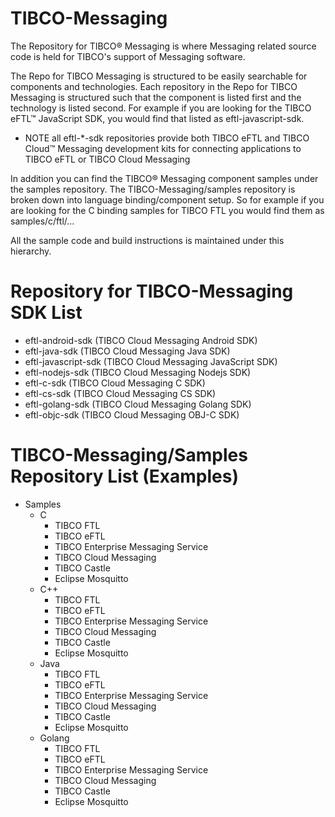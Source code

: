 # TIBCO-Messaging
The Repository for TIBCO&reg; Messaging is where Messaging related source code is held for TIBCO's support of  Messaging software.

The Repo for TIBCO Messaging is structured to be easily searchable for components and technologies.
Each repository in the Repo for TIBCO Messaging is structured such that the component is listed first and the
technology is listed second.  For example if you are looking for the TIBCO eFTL&trade; JavaScript SDK, you would find that
listed as eftl-javascript-sdk.

* NOTE all eftl-*-sdk repositories provide both TIBCO eFTL and TIBCO Cloud&trade; Messaging development kits for
connecting applications to TIBCO eFTL or TIBCO Cloud Messaging

In addition you can find the TIBCO&reg; Messaging component samples under the samples repository.
The TIBCO-Messaging/samples repository is broken down into language binding/component setup.
So for example if you are looking for the C binding samples for TIBCO FTL you would find them as samples/c/ftl/...

All the sample code and build instructions is maintained under this hierarchy.

# Repository for TIBCO-Messaging SDK List 
   * eftl-android-sdk (TIBCO Cloud Messaging Android SDK)
   * eftl-java-sdk (TIBCO Cloud Messaging Java SDK)
   * eftl-javascript-sdk (TIBCO Cloud Messaging JavaScript SDK)
   * eftl-nodejs-sdk (TIBCO Cloud Messaging Nodejs SDK)
   * eftl-c-sdk (TIBCO Cloud Messaging C SDK)
   * eftl-cs-sdk (TIBCO Cloud Messaging CS SDK)
   * eftl-golang-sdk (TIBCO Cloud Messaging Golang SDK)
   * eftl-objc-sdk (TIBCO Cloud Messaging OBJ-C SDK)

# TIBCO-Messaging/Samples Repository List (Examples)
   * Samples
      * C
         * TIBCO FTL
         * TIBCO eFTL
         * TIBCO Enterprise Messaging Service
         * TIBCO Cloud Messaging
         * TIBCO Castle
         * Eclipse Mosquitto
      * C++
         * TIBCO FTL
         * TIBCO eFTL
         * TIBCO Enterprise Messaging Service
         * TIBCO Cloud Messaging
         * TIBCO Castle
         * Eclipse Mosquitto
      * Java
         * TIBCO FTL
         * TIBCO eFTL
         * TIBCO Enterprise Messaging Service
         * TIBCO Cloud Messaging
         * TIBCO Castle
         * Eclipse Mosquitto
      * Golang
         * TIBCO FTL
         * TIBCO eFTL
         * TIBCO Enterprise Messaging Service
         * TIBCO Cloud Messaging
         * TIBCO Castle
         * Eclipse Mosquitto
